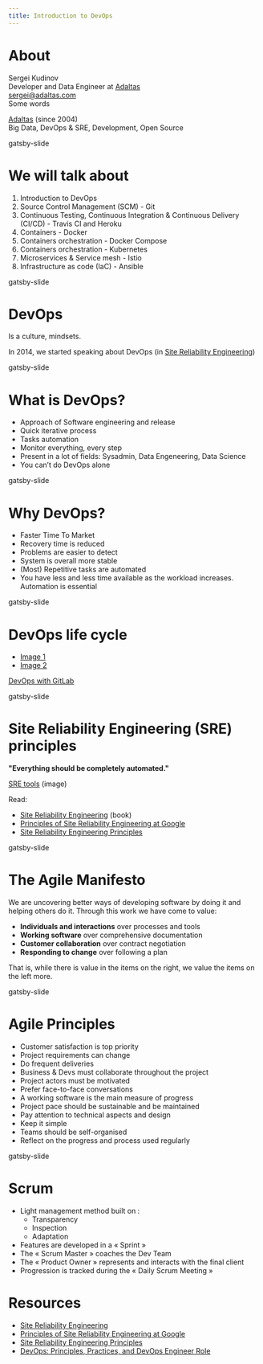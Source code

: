 ```yaml
---
title: Introduction to DevOps
---
```


# About

Sergei Kudinov    
Developer and Data Engineer at [Adaltas](https://www.adaltas.com/)   
sergei@adaltas.com   
Some words

[Adaltas](https://www.adaltas.com/) (since 2004)   
Big Data, DevOps & SRE, Development, Open Source

gatsby-slide

# We will talk about

1. Introduction to DevOps
2. Source Control Management (SCM) - Git
3. Continuous Testing, Continuous Integration & Continuous Delivery (CI/CD) - Travis CI and Heroku
4. Containers - Docker
5. Containers orchestration - Docker Compose
6. Containers orchestration - Kubernetes
7. Microservices & Service mesh - Istio
8. Infrastructure as code (IaC) - Ansible

gatsby-slide

# DevOps

Is a culture, mindsets.

In 2014, we started speaking about DevOps (in [Site Reliability Engineering](https://landing.google.com/sre/books/))

gatsby-slide

# What is DevOps?

- Approach of Software engineering and release
- Quick iterative process
- Tasks automation
- Monitor everything, every step
- Present in a lot of fields: Sysadmin, Data Engeneering, Data Science
- You can’t do DevOps alone

gatsby-slide

# Why DevOps?

- Faster Time To Market
- Recovery time is reduced
- Problems are easier to detect
- System is overall more stable
- (Most) Repetitive tasks are automated
- You have less and less time available as the workload increases. Automation is essential

gatsby-slide

# DevOps life cycle

- [Image 1](https://www.compuware.com/wp-content/uploads/2019/12/DevOps_Infinity_Loop-1024x506.png)
- [Image 2](https://www.markerbench.com/assets/512px-Devops-toolchain-87517177fde0796fcddf9f6ef08da03a43bb973206101589d4bf0bf7f61960ad.png)

[DevOps with GitLab](https://about.gitlab.com/stages-devops-lifecycle/)

gatsby-slide

# Site Reliability Engineering (SRE) principles

**"Everything should be completely automated."**

[SRE tools](https://pbs.twimg.com/media/C6O9xBkWAAAo3a6?format=jpg&name=medium) (image)

Read:
- [Site Reliability Engineering](https://landing.google.com/sre/books/) (book)
- [Principles of Site Reliability Engineering at Google](https://medium.com/@jdavidmitchell/principles-of-site-reliability-engineering-at-google-8382b054e498)
- [Site Reliability Engineering Principles](https://medium.com/@alexbmeng/site-reliability-engineering-principals-fd52229bfcd6)

gatsby-slide

# The Agile Manifesto

We are uncovering better ways of developing software by doing it and helping others do it. Through this work we have come to value:

- **Individuals and interactions** over processes and tools
- **Working software** over comprehensive documentation
- **Customer collaboration** over contract negotiation
- **Responding to change** over following a plan

That is, while there is value in the items on the right, we value the items on the left more.

gatsby-slide

# Agile Principles

- Customer satisfaction is top priority
- Project requirements can change
- Do frequent deliveries
- Business & Devs must collaborate throughout the project
- Project actors must be motivated
- Prefer face-to-face conversations
- A working software is the main measure of progress
- Project pace should be sustainable and be maintained
- Pay attention to technical aspects and design
- Keep it simple
- Teams should be self-organised
- Reflect on the progress and process used regularly

gatsby-slide

# Scrum

- Light management method built on :
  - Transparency
  - Inspection
  - Adaptation
- Features are developed in a « Sprint »
- The « Scrum Master » coaches the Dev Team
- The « Product Owner » represents and interacts with the final client
- Progression is tracked during the « Daily Scrum Meeting »

# Resources

- [Site Reliability Engineering](https://landing.google.com/sre/books/)
- [Principles of Site Reliability Engineering at Google](https://medium.com/@jdavidmitchell/principles-of-site-reliability-engineering-at-google-8382b054e498)
- [Site Reliability Engineering Principles](https://medium.com/@alexbmeng/site-reliability-engineering-principals-fd52229bfcd6)
- [DevOps: Principles, Practices, and DevOps Engineer Role](https://www.altexsoft.com/blog/engineering/devops-principles-practices-and-devops-engineer-role/)
